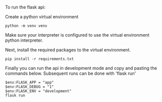 To run the flask api:

Create a python virtual environment

```
python -m venv venv
```

Make sure your interpreter is configured to use the virtual environment python interpreter.

Next, install the required packages to the virtual environment.

```
pip install -r requirements.txt
```

Finally you can run the api in development mode and copy and pasting the commands below.
Subsequent runs can be done with 'flask run'

```
$env:FLASK_APP = "app"
$env:FLASK_DEBUG = "1"
$env:FLASK_ENV = "development"
flask run
```